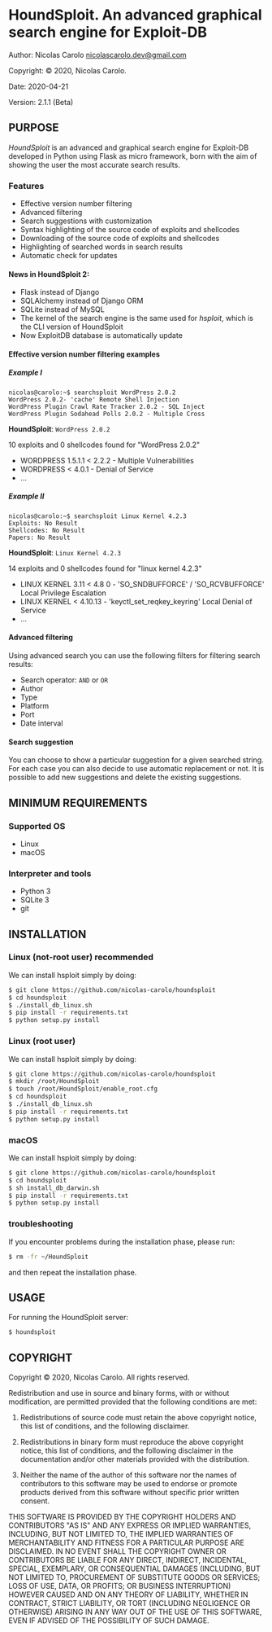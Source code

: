 # HoundSploit.  An advanced graphical search engine for Exploit-DB


Author: Nicolas Carolo <nicolascarolo.dev@gmail.com>

Copyright: © 2020, Nicolas Carolo.

Date: 2020-04-21

Version: 2.1.1 (Beta)


## PURPOSE

_HoundSploit_ is an advanced and graphical search engine for Exploit-DB developed in
Python using Flask as micro framework, born with the aim of showing the user
the most accurate search results.

### Features

* Effective version number filtering
* Advanced filtering
* Search suggestions with customization
* Syntax highlighting of the source code of exploits and shellcodes
* Downloading of the source code of exploits and shellcodes
* Highlighting of searched words in search results
* Automatic check for updates

#### News in HoundSploit 2:
* Flask instead of Django
* SQLAlchemy instead of Django ORM
* SQLite instead of MySQL
* The kernel of the search engine is the same used for _hsploit_, which is the CLI version of HoundSploit
* Now ExploitDB database is automatically update

#### Effective version number filtering examples
##### Example I

```
nicolas@carolo:~$ searchsploit WordPress 2.0.2
WordPress 2.0.2- 'cache' Remote Shell Injection
WordPress Plugin Crawl Rate Tracker 2.0.2 - SQL Inject
WordPress Plugin Sodahead Polls 2.0.2 - Multiple Cross
```

**HoundSploit**: `WordPress 2.0.2`

10 exploits and 0 shellcodes found for "WordPress 2.0.2"

* WORDPRESS 1.5.1.1 < 2.2.2 - Multiple Vulnerabilities
* WORDPRESS < 4.0.1 - Denial of Service
* ...


##### Example II

```
nicolas@carolo:~$ searchsploit Linux Kernel 4.2.3
Exploits: No Result
Shellcodes: No Result
Papers: No Result
```

**HoundSploit**: `Linux Kernel 4.2.3`

14 exploits and 0 shellcodes found for "linux kernel 4.2.3"

* LINUX KERNEL 3.11 < 4.8 0 - 'SO_SNDBUFFORCE' / 'SO_RCVBUFFORCE' Local
Privilege Escalation
* LINUX KERNEL < 4.10.13 - 'keyctl_set_reqkey_keyring' Local Denial of 
Service
* ...


#### Advanced filtering

Using advanced search you can use the following filters for filtering search
results:
* Search operator: `AND` or `OR`
* Author
* Type
* Platform
* Port
* Date interval


#### Search suggestion

You can choose to show a particular suggestion for a given searched string.
For each case you can also decide to use automatic replacement or not.
It is possible to add new suggestions and delete the existing suggestions.

## MINIMUM REQUIREMENTS

### Supported OS

* Linux
* macOS

### Interpreter and tools

* Python 3
* SQLite 3
* git

## INSTALLATION

### Linux (not-root user) **recommended**
We can install hsploit simply by doing:
```sh
$ git clone https://github.com/nicolas-carolo/houndsploit
$ cd houndsploit
$ ./install_db_linux.sh
$ pip install -r requirements.txt
$ python setup.py install
```

### Linux (root user)
We can install hsploit simply by doing:
```sh
$ git clone https://github.com/nicolas-carolo/houndsploit
$ mkdir /root/HoundSploit
$ touch /root/HoundSploit/enable_root.cfg
$ cd houndsploit
$ ./install_db_linux.sh
$ pip install -r requirements.txt
$ python setup.py install
```

### macOS
We can install hsploit simply by doing:
```sh
$ git clone https://github.com/nicolas-carolo/houndsploit
$ cd houndsploit
$ sh install_db_darwin.sh
$ pip install -r requirements.txt
$ python setup.py install
```

### troubleshooting
If you encounter problems during the installation phase, please run:
```sh
$ rm -fr ~/HoundSploit
```
and then repeat the installation phase.

## USAGE

For running the HoundSploit server:

```sh
$ houndsploit
```


## COPYRIGHT

Copyright © 2020, Nicolas Carolo.
All rights reserved.

Redistribution and use in source and binary forms, with or without
modification, are permitted provided that the following conditions are
met:

1. Redistributions of source code must retain the above copyright
   notice, this list of conditions, and the following disclaimer.

2. Redistributions in binary form must reproduce the above copyright
   notice, this list of conditions, and the following disclaimer in the
   documentation and/or other materials provided with the distribution.

3. Neither the name of the author of this software nor the names of
   contributors to this software may be used to endorse or promote
   products derived from this software without specific prior written
   consent.

THIS SOFTWARE IS PROVIDED BY THE COPYRIGHT HOLDERS AND CONTRIBUTORS
"AS IS" AND ANY EXPRESS OR IMPLIED WARRANTIES, INCLUDING, BUT NOT
LIMITED TO, THE IMPLIED WARRANTIES OF MERCHANTABILITY AND FITNESS FOR
A PARTICULAR PURPOSE ARE DISCLAIMED.  IN NO EVENT SHALL THE COPYRIGHT
OWNER OR CONTRIBUTORS BE LIABLE FOR ANY DIRECT, INDIRECT, INCIDENTAL,
SPECIAL, EXEMPLARY, OR CONSEQUENTIAL DAMAGES (INCLUDING, BUT NOT
LIMITED TO, PROCUREMENT OF SUBSTITUTE GOODS OR SERVICES; LOSS OF USE,
DATA, OR PROFITS; OR BUSINESS INTERRUPTION) HOWEVER CAUSED AND ON ANY
THEORY OF LIABILITY, WHETHER IN CONTRACT, STRICT LIABILITY, OR TORT
(INCLUDING NEGLIGENCE OR OTHERWISE) ARISING IN ANY WAY OUT OF THE USE
OF THIS SOFTWARE, EVEN IF ADVISED OF THE POSSIBILITY OF SUCH DAMAGE.